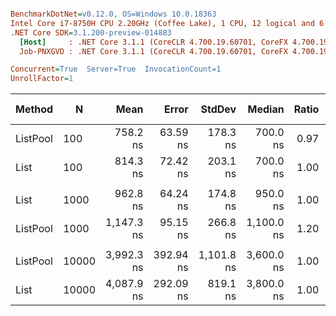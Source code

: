 ``` ini

BenchmarkDotNet=v0.12.0, OS=Windows 10.0.18363
Intel Core i7-8750H CPU 2.20GHz (Coffee Lake), 1 CPU, 12 logical and 6 physical cores
.NET Core SDK=3.1.200-preview-014883
  [Host]     : .NET Core 3.1.1 (CoreCLR 4.700.19.60701, CoreFX 4.700.19.60801), X64 RyuJIT
  Job-PNXGVD : .NET Core 3.1.1 (CoreCLR 4.700.19.60701, CoreFX 4.700.19.60801), X64 RyuJIT

Concurrent=True  Server=True  InvocationCount=1  
UnrollFactor=1  

```
|   Method |     N |       Mean |     Error |     StdDev |     Median | Ratio | RatioSD | Rank | Gen 0 | Gen 1 | Gen 2 | Allocated |
|--------- |------ |-----------:|----------:|-----------:|-----------:|------:|--------:|-----:|------:|------:|------:|----------:|
| ListPool |   100 |   758.2 ns |  63.59 ns |   178.3 ns |   700.0 ns |  0.97 |    0.26 |    1 |     - |     - |     - |         - |
|     List |   100 |   814.3 ns |  72.42 ns |   203.1 ns |   700.0 ns |  1.00 |    0.00 |    1 |     - |     - |     - |         - |
|          |       |            |           |            |            |       |         |      |       |       |       |           |
|     List |  1000 |   962.8 ns |  64.24 ns |   174.8 ns |   950.0 ns |  1.00 |    0.00 |    1 |     - |     - |     - |         - |
| ListPool |  1000 | 1,147.3 ns |  95.15 ns |   266.8 ns | 1,100.0 ns |  1.20 |    0.32 |    2 |     - |     - |     - |         - |
|          |       |            |           |            |            |       |         |      |       |       |       |           |
| ListPool | 10000 | 3,992.3 ns | 392.94 ns | 1,101.8 ns | 3,600.0 ns |  1.00 |    0.32 |    1 |     - |     - |     - |         - |
|     List | 10000 | 4,087.9 ns | 292.09 ns |   819.1 ns | 3,800.0 ns |  1.00 |    0.00 |    2 |     - |     - |     - |         - |
